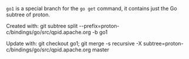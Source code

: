 `go1` is a special branch for the `go get` command, it contains just the Go subtree of proton.

Created with:
    git subtree split --prefix=proton-c/bindings/go/src/qpid.apache.org -b go1

Update with:
    git checkout go1; git merge -s recursive -X subtree=proton-c/bindings/go/src/qpid.apache.org master


